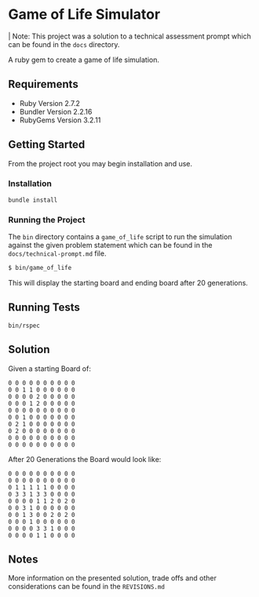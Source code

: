 # Game of Life Simulator

| Note: This project was a solution to a technical assessment prompt which can be found in the `docs` directory.

A ruby gem to create a game of life simulation.

## Requirements

- Ruby Version 2.7.2
- Bundler Version 2.2.16
- RubyGems Version 3.2.11

## Getting Started

From the project root you may begin installation and use.

### Installation

`bundle install`

### Running the Project

The `bin` directory contains a `game_of_life` script to run the simulation against the given problem statement which can be found in the `docs/technical-prompt.md` file.

```bash
$ bin/game_of_life
```

This will display the starting board and ending board after 20 generations.

## Running Tests

`bin/rspec`

## Solution

Given a starting Board of:

```
0 0 0 0 0 0 0 0 0 0
0 0 1 1 0 0 0 0 0 0
0 0 0 0 2 0 0 0 0 0
0 0 0 1 2 0 0 0 0 0
0 0 0 0 0 0 0 0 0 0
0 0 1 0 0 0 0 0 0 0
0 2 1 0 0 0 0 0 0 0
0 2 0 0 0 0 0 0 0 0
0 0 0 0 0 0 0 0 0 0
0 0 0 0 0 0 0 0 0 0
```

After 20 Generations the Board would look like:

```
0 0 0 0 0 0 0 0 0 0
0 0 0 0 0 0 0 0 0 0
0 1 1 1 1 1 0 0 0 0
0 3 3 1 3 3 0 0 0 0
0 0 0 0 1 1 2 0 2 0
0 0 3 1 0 0 0 0 0 0
0 0 1 3 0 0 2 0 2 0
0 0 0 1 0 0 0 0 0 0
0 0 0 0 3 3 1 0 0 0
0 0 0 0 1 1 0 0 0 0
```

## Notes

More information on the presented solution, trade offs and other considerations can be found in the `REVISIONS.md`
